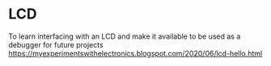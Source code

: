 # LCD
To learn interfacing with an LCD and make it available to be used as a debugger for future projects
https://myexperimentswithelectronics.blogspot.com/2020/06/lcd-hello.html
